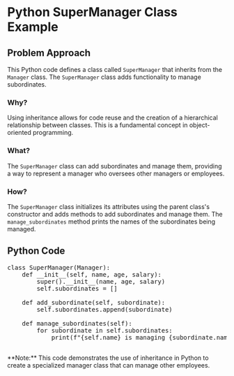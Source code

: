 # Python SuperManager Class Example

<div class="content">

## Problem Approach

This Python code defines a class called `SuperManager` that inherits from the `Manager` class. The `SuperManager` class adds functionality to manage subordinates.

### Why?

Using inheritance allows for code reuse and the creation of a hierarchical relationship between classes. This is a fundamental concept in object-oriented programming.

### What?

The `SuperManager` class can add subordinates and manage them, providing a way to represent a manager who oversees other managers or employees.

### How?

The `SuperManager` class initializes its attributes using the parent class's constructor and adds methods to add subordinates and manage them. The `manage_subordinates` method prints the names of the subordinates being managed.

</div>

## Python Code

<pre>class SuperManager(Manager):
    def __init__(self, name, age, salary):
        super().__init__(name, age, salary)
        self.subordinates = []

    def add_subordinate(self, subordinate):
        self.subordinates.append(subordinate)

    def manage_subordinates(self):
        for subordinate in self.subordinates:
            print(f"{self.name} is managing {subordinate.name}")
    </pre>

<div class="note">**Note:** This code demonstrates the use of inheritance in Python to create a specialized manager class that can manage other employees.</div>